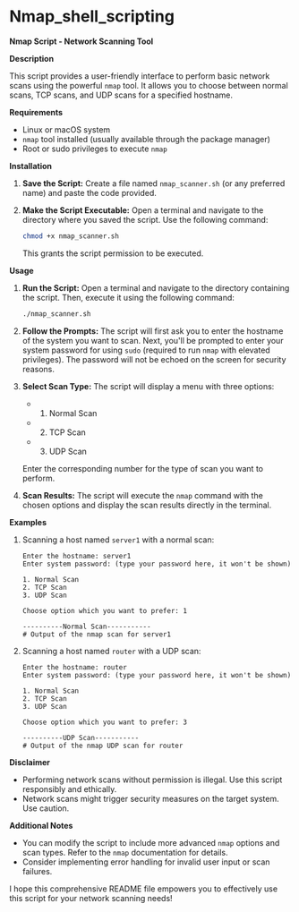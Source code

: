 # Nmap_shell_scripting

**Nmap Script - Network Scanning Tool**

**Description**

This script provides a user-friendly interface to perform basic network scans using the powerful `nmap` tool. It allows you to choose between normal scans, TCP scans, and UDP scans for a specified hostname.

**Requirements**

- Linux or macOS system
- `nmap` tool installed (usually available through the package manager)
- Root or sudo privileges to execute `nmap`

**Installation**

1. **Save the Script:**
   Create a file named `nmap_scanner.sh` (or any preferred name) and paste the code provided.

2. **Make the Script Executable:**
   Open a terminal and navigate to the directory where you saved the script. Use the following command:

   ```bash
   chmod +x nmap_scanner.sh
   ```

   This grants the script permission to be executed.

**Usage**

1. **Run the Script:**
   Open a terminal and navigate to the directory containing the script. Then, execute it using the following command:

   ```bash
   ./nmap_scanner.sh
   ```

2. **Follow the Prompts:**
   The script will first ask you to enter the hostname of the system you want to scan.
   Next, you'll be prompted to enter your system password for using `sudo` (required to run `nmap` with elevated privileges). The password will not be echoed on the screen for security reasons.

3. **Select Scan Type:**
   The script will display a menu with three options:

   - 1. Normal Scan
   - 2. TCP Scan
   - 3. UDP Scan

   Enter the corresponding number for the type of scan you want to perform.

4. **Scan Results:**
   The script will execute the `nmap` command with the chosen options and display the scan results directly in the terminal.

**Examples**

1. Scanning a host named `server1` with a normal scan:

   ```
   Enter the hostname: server1
   Enter system password: (type your password here, it won't be shown)

   1. Normal Scan
   2. TCP Scan
   3. UDP Scan

   Choose option which you want to prefer: 1

   ----------Normal Scan-----------
   # Output of the nmap scan for server1
   ```

2. Scanning a host named `router` with a UDP scan:

   ```
   Enter the hostname: router
   Enter system password: (type your password here, it won't be shown)

   1. Normal Scan
   2. TCP Scan
   3. UDP Scan

   Choose option which you want to prefer: 3

   ----------UDP Scan-----------
   # Output of the nmap UDP scan for router
   ```

**Disclaimer**

- Performing network scans without permission is illegal. Use this script responsibly and ethically.
- Network scans might trigger security measures on the target system. Use caution.

**Additional Notes**

- You can modify the script to include more advanced `nmap` options and scan types. Refer to the `nmap` documentation for details.
- Consider implementing error handling for invalid user input or scan failures.

I hope this comprehensive README file empowers you to effectively use this script for your network scanning needs!
